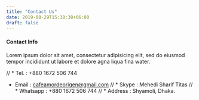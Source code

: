 ```yaml
---
title: "Contact Us"
date: 2019-08-29T15:38:38+06:00
draft: false
---
```


#### Contact Info

Lorem ipsum dolor sit amet, consectetur adipisicing elit, sed do eiusmod tempor incididunt ut labore et dolore agna liqua fina water.

// * Tel. : +880 1672 506 744
* Email : cafeamordeorigen@gmail.com
// * Skype : Mehedi Sharif Titas
// * Whatsapp : +880 1672 506 744
// * Address : Shyamoli, Dhaka.